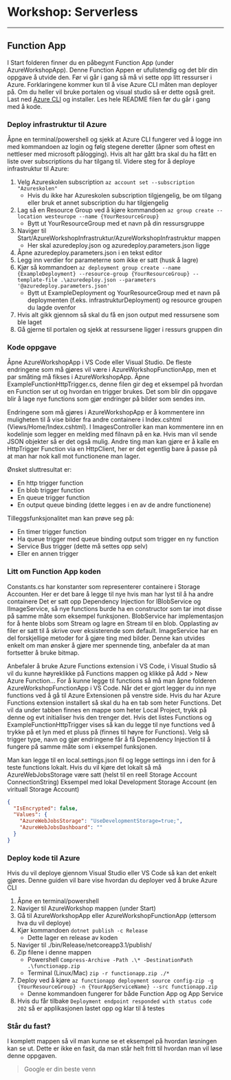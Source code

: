# Workshop: Serverless 
------------------------------
## Function App

I Start folderen finner du en påbegynt Function App (under AzureWorkshopApp). Denne Function Appen er ufullstendig og det blir din oppgave å utvide den. 
Før vi går i gang så må vi sette opp litt ressurser i Azure. Forklaringene kommer kun til å vise Azure CLI måten man deployer på. Om du heller vil bruke portalen og visual studio så er dette også greit.
Last ned [Azure CLI](https://docs.microsoft.com/en-us/cli/azure/install-azure-cli) og installer. 
Les hele README filen før du går i gang med å kode.

### Deploy infrastruktur til Azure 
Åpne en terminal/powershell og sjekk at Azure CLI fungerer ved å logge inn med kommandoen az login og følg stegene deretter (åpner som oftest en nettleser med microsoft pålogging).
Hvis alt har gått bra skal du ha fått en liste over subscriptions du har tilgang til.
Videre steg for å deploye infrastruktur til Azure:
1. Velg Azureskolen subscription `az account set --subscription "Azureskolen"`
   - Hvis du ikke har Azureskolen subscription tilgjengelig, be om tilgang eller bruk et annet subscription du har tilgjengelig
1. Lag så en Resource Group ved å kjøre kommandoen `az group create --location westeurope --name {YourResourceGroup}`
   - Bytt ut YourResourceGroup med et navn på din ressursgruppe
1. Naviger til Start/AzureWorkshopInfrastruktur/AzureWorkshopInfrastruktur mappen
   - Her skal azuredeploy.json og azuredeploy.parameters.json ligge
1. Åpne azuredeploy.parameters.json i en tekst editor
1. Legg inn verdier for parameterne som ikke er satt (husk å lagre)
1. Kjør så kommandoen `az deployment group create --name {ExampleDeployment} --resource-group {YourResourceGroup} --template-file .\azuredeploy.json --parameters '@azuredeploy.parameters.json'  `
   - Bytt ut ExampleDeployment og YourResourceGroup med et navn på deploymenten (f.eks. infrastrukturDeployment) og resource groupen du lagde ovenfor 
1. Hvis alt gikk gjennom så skal du få en json output med ressursene som ble laget
1. Gå gjerne til portalen og sjekk at ressursene ligger i ressurs gruppen din

### Kode oppgave
Åpne AzureWorkshopApp i VS Code eller Visual Studio. De fleste endringene som må gjøres vil være i AzureWorkshopFunctionApp, men et par småting må fikses i AzureWorkshopApp.
Åpne ExampleFunctionHttpTrigger.cs, denne filen gir deg et eksempel på hvordan en Function ser ut og hvordan en trigger brukes. 
Det som blir din oppgave blir å lage nye functions som gjør endringer på bilder som sendes inn. 

Endringene som må gjøres i AzureWorkshopApp er å kommentere inn muligheten til å vise bilder fra andre containere i Index.cshtml (Views/Home/Index.cshtml). I ImagesController kan man kommentere inn en kodelinje som legger en melding med filnavn på en kø. Hvis man vil sende JSON objekter så er det også mulig. Andre ting man kan gjøre er å kalle en HttpTrigger Function via en HttpClient, her er det egentlig bare å passe på at man har nok kall mot functionene man lager.

Ønsket sluttresultat er:
* En http trigger function
* En blob trigger function
* En queue trigger function
* En output queue binding (dette legges i en av de andre functionene)

Tilleggsfunksjonalitet man kan prøve seg på:
* En timer trigger function
* Ha queue trigger med queue binding output som trigger en ny function
* Service Bus trigger (dette må settes opp selv)
* Eller en annen trigger

### Litt om Function App koden
Constants.cs har konstanter som representerer containere i Storage Accounten. Her er det bare å legge til nye hvis man har lyst til å ha andre containere
Det er satt opp Dependency Injection for IBlobService og IImageService, så nye functions burde ha en constructor som tar imot disse på samme måte som eksempel funksjonen.
BlobService har implementasjon for å hente blobs som Stream og lagre en Stream til en blob. Opplasting av filer er satt til å skrive over eksisterende som default. 
ImageService har en del forskjellige metoder for å gjøre ting med bilder. Denne kan utvides enkelt om man ønsker å gjøre mer spennende ting, anbefaler da at man fortsetter å bruke bitmap.

Anbefaler å bruke Azure Functions extension i VS Code, i Visual Studio så vil du kunne høyreklikke på Functions mappen og klikke på Add > New Azure Function...
For å kunne legge til functions så må man åpne folderen AzureWorkshopFunctionApp i VS Code. Når det er gjort legger du inn nye functions ved å gå til Azure Extensionen på venstre side. Hvis du har Azure Functions extension installert så skal du ha en tab som heter Functions. Det vil da under tabben finnes en mappe som heter Local Project, trykk på denne og evt initialiser hvis den trenger det. Hvis det listes Functions og ExampleFunctionHttpTrigger vises så kan du legge til nye functions ved å trykke på et lyn med et pluss på (finnes til høyre for Functions). Velg så trigger type, navn og gjør endringene får å få Dependency Injection til å fungere på samme måte som i eksempel funksjonen. 

Man kan legge til en local.settings.json fil og legge settings inn i den for å teste functions lokalt. Hvis du vil kjøre det lokalt så må AzureWebJobsStorage være satt (helst til en reell Storage Account ConnectionString)
Eksempel med lokal Development Storage Account (en virituall Storage Account)
```json
{
  "IsEncrypted": false,
  "Values": {
    "AzureWebJobsStorage": "UseDevelopmentStorage=true;",
    "AzureWebJobsDashboard": ""
  }
}
```

### Deploy kode til Azure
Hvis du vil deploye gjennom Visual Studio eller VS Code så kan det enkelt gjøres. Denne guiden vil bare vise hvordan du deployer ved å bruke Azure CLI
1. Åpne en terminal/powershell
1. Naviger til AzureWorkshop mappen (under Start)
1. Gå til AzureWorkshopApp eller AzureWorkshopFunctionApp (ettersom hva du vil deploye)
1. Kjør kommandoen `dotnet publish -c Release`
   - Dette lager en release av koden
1. Naviger til ./bin/Release/netcoreapp3.1/publish/
1. Zip filene i denne mappen 
   - Powershell `Compress-Archive -Path .\* -DestinationPath .\functionapp.zip `
   - Terminal (Linux/Mac) `zip -r functionapp.zip ./*`
1. Deploy ved å kjøre `az functionapp deployment source config-zip -g {YourResourceGroup} -n {YourAppServiceName} --src functionapp.zip` 
   - Denne kommandoen fungerer for både Function App og App Service
1. Hvis du får tilbake `Deployment endpoint responded with status code 202` så er applikasjonen lastet opp og klar til å testes


### Står du fast?
I komplett mappen så vil man kunne se et eksempel på hvordan løsningen kan se ut. Dette er ikke en fasit, da man står helt fritt til hvordan man vil løse denne oppgaven.

> Google er din beste venn

